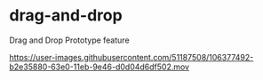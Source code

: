 # drag-and-drop
Drag and Drop Prototype feature

https://user-images.githubusercontent.com/51187508/106377492-b2e35880-63e0-11eb-9e46-d0d04d6df502.mov
